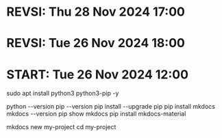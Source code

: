 # REVSI: Thu 28 Nov 2024 17:00
# REVSI: Tue 26 Nov 2024 18:00
# START: Tue 26 Nov 2024 12:00

sudo apt install python3 python3-pip -y

python --version
pip --version
pip install --upgrade pip
pip install mkdocs
mkdocs --version
pip show mkdocs
pip install mkdocs-material

mkdocs new my-project
cd my-project

